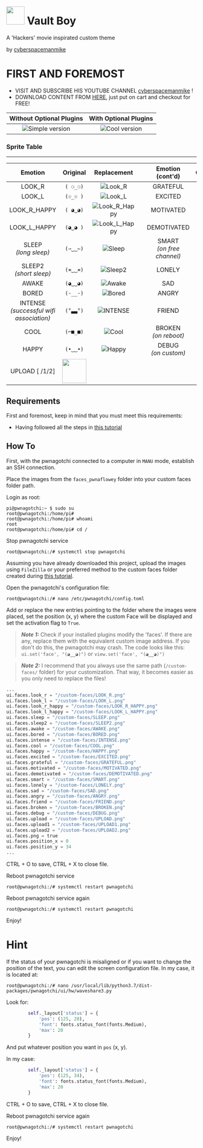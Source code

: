 # <img src="https://github.com/roodriiigooo/PWNAGOTCHI-CUSTOM-FACES-MOD/blob/main/custom-themes/fallout-vault-boy/_faces/FACES_HK_MINI.png?raw=true" height="48"> Vault Boy

A 'Hackers' movie inspirated custom theme 


by [cyberspacemanmike](https://cyberspacemanmike.com/)



# FIRST AND FOREMOST
- VISIT AND SUBSCRIBE HIS YOUTUBE CHANNEL [cyberspacemanmike](https://www.youtube.com/@cyberspacemanmike)  !
- DOWNLOAD CONTENT FROM [HERE](https://cyberspacemanmike.com/product/hackers-movie-avatars-for-the-custom-faces-mod/), just put on cart and checkout for FREE!





|                                  Without Optional Plugins                                            |                                            With Optional Plugins                                                     |
| :--------------------------------------------------------------------------------------------------: | :--------------------------------------------------------------------------------------------------------------: |
| ![Simple version](https://github.com/roodriiigooo/PWNAGOTCHI-CUSTOM-FACES-MOD/blob/main/custom-themes/hackersMovie/.screenshots/ui_0.png?raw=true)    | ![Cool version](https://github.com/roodriiigooo/PWNAGOTCHI-CUSTOM-FACES-MOD/blob/main/custom-themes/hackersMovie/.screenshots/ui.png?raw=true)  |



### Sprite Table

---



|                                               Emotion                                                |                                                     Original                                                     |                                                                            Replacement                                                                             |     |               Emotion (cont'd)                |  Original  |                                                                            Replacement                                                                             |
| :--------------------------------------------------------------------------------------------------: | :--------------------------------------------------------------------------------------------------------------: | :----------------------------------------------------------------------------------------------------------------------------------------------------------------: | :-: | :-------------------------------------------: | :--------: | :----------------------------------------------------------------------------------------------------------------------------------------------------------------: |
|                                                LOOK_R                                                |                                                     `( ⚆_⚆)`                                                     |                              ![Look_R](https://github.com/roodriiigooo/PWNAGOTCHI-CUSTOM-FACES-MOD/blob/main/custom-themes/hackersMovie/_faces/LOOK_R.png?raw=true)                              |     |                   GRATEFUL                    |  `(^‿‿^)`  | ![Grateful](https://github.com/roodriiigooo/PWNAGOTCHI-CUSTOM-FACES-MOD/blob/main/custom-themes/hackersMovie/_faces/GRATEFUL.png?raw=true) <!-- I refuse to draw her doing aheago. fight me. --> |
|                                                LOOK_L                                                |                                                     `(☉_☉ )`                                                     |                              ![Look_L](https://github.com/roodriiigooo/PWNAGOTCHI-CUSTOM-FACES-MOD/blob/main/custom-themes/hackersMovie/_faces/LOOK_L.png?raw=true)                              |     |      EXCITED <!-- on_unread_messages -->      |  `(ᵔ◡◡ᵔ)`  |                           ![Excited](https://github.com/roodriiigooo/PWNAGOTCHI-CUSTOM-FACES-MOD/blob/main/custom-themes/hackersMovie/_faces/EXCITED.png?raw=true)                               |
|                                             LOOK_R_HAPPY                                             |                                                     `( ◕‿◕)`                                                     |                              ![Look_R_Happy](https://github.com/roodriiigooo/PWNAGOTCHI-CUSTOM-FACES-MOD/blob/main/custom-themes/hackersMovie/_faces/LOOK_R_HAPPY.png?raw=true)                  |     |                   MOTIVATED                   |  `(☼‿‿☼)`  |                           ![Motivated](https://github.com/roodriiigooo/PWNAGOTCHI-CUSTOM-FACES-MOD/blob/main/custom-themes/hackersMovie/_faces/MOTIVATED.png?raw=true)                           |
|                                             LOOK_L_HAPPY                                             |                                                     `(◕‿◕ )`                                                     |                              ![Look_L_Happy](https://github.com/roodriiigooo/PWNAGOTCHI-CUSTOM-FACES-MOD/blob/main/custom-themes/hackersMovie/_faces/LOOK_L_HAPPY.png?raw=true)                  |     |                  DEMOTIVATED                  |  `(≖__≖)`  |                           ![Bored](https://github.com/roodriiigooo/PWNAGOTCHI-CUSTOM-FACES-MOD/blob/main/custom-themes/hackersMovie/_faces/BORED.png?raw=true)                                   |
|                            SLEEP <!-- long sleep --> <br/> *(long sleep)*                            |                                                     `(⇀‿‿↼)`                                                     |                              ![Sleep](https://github.com/roodriiigooo/PWNAGOTCHI-CUSTOM-FACES-MOD/blob/main/custom-themes/hackersMovie/_faces/SLEEP.png?raw=true)                                |     |        SMART <br/> *(on free channel)*        |  `(✜‿‿✜)`  |                           ![Smart](https://github.com/roodriiigooo/PWNAGOTCHI-CUSTOM-FACES-MOD/blob/main/custom-themes/hackersMovie/_faces/SMART.png?raw=true)                                   |
|                          SLEEP2 <!-- short sleep --> <br/> *(short sleep)*                           |                                                     `(≖‿‿≖)`                                                     |                              ![Sleep2](https://github.com/roodriiigooo/PWNAGOTCHI-CUSTOM-FACES-MOD/blob/main/custom-themes/hackersMovie/_faces/SLEEP2.png?raw=true)                              |     |                    LONELY                     |  `(ب__ب)`  |                           ![Lonely](https://github.com/roodriiigooo/PWNAGOTCHI-CUSTOM-FACES-MOD/blob/main/custom-themes/hackersMovie/_faces/LONELY.png?raw=true)                                 |
|                                                AWAKE                                                 |                                                     `(◕‿‿◕)`                                                     |                              ![Awake](https://github.com/roodriiigooo/PWNAGOTCHI-CUSTOM-FACES-MOD/blob/main/custom-themes/hackersMovie/_faces/AWAKE.png?raw=true)                                |     |             SAD <!-- on_miss -->              |  `(╥☁╥ )`  |                           ![Sad](https://github.com/roodriiigooo/PWNAGOTCHI-CUSTOM-FACES-MOD/blob/main/custom-themes/hackersMovie/_faces/SAD.png?raw=true)                                       |
|                                                BORED                                                 |                                                     `(-__-)`                                                     |                              ![Bored](https://github.com/roodriiigooo/PWNAGOTCHI-CUSTOM-FACES-MOD/blob/main/custom-themes/hackersMovie/_faces/BORED.png?raw=true)                                |     |                     ANGRY                     |  `(-_-')`  |                           ![Angry](https://github.com/roodriiigooo/PWNAGOTCHI-CUSTOM-FACES-MOD/blob/main/custom-themes/hackersMovie/_faces/ANGRY.png?raw=true)                                   |
| INTENSE <!-- on_assoc : post auth, data transfer can begin --> <br/> *(successful wifi association)* |                                                     `(°▃▃°)`                                                     | ![INTENSE](https://github.com/roodriiigooo/PWNAGOTCHI-CUSTOM-FACES-MOD/blob/main/custom-themes/hackersMovie/_faces/INTENSE.png?raw=true) <!-- There's also an Anonymous one you could use here --> |     |                    FRIEND                     |  `(♥‿‿♥)`  |                           ![Friend](https://github.com/roodriiigooo/PWNAGOTCHI-CUSTOM-FACES-MOD/blob/main/custom-themes/hackersMovie/_faces/FRIEND.png?raw=true)                                 |
|                                       COOL <!-- on_deauth -->                                        |                                                     `(⌐■_■)`                                                     |                              ![Cool](https://github.com/roodriiigooo/PWNAGOTCHI-CUSTOM-FACES-MOD/blob/main/custom-themes/hackersMovie/_faces/COOL.png?raw=true)                                  |     | BROKEN <!-- on_reboot --> <br/> *(on reboot)* |  `(☓‿‿☓)`  |                           ![Broken](https://github.com/roodriiigooo/PWNAGOTCHI-CUSTOM-FACES-MOD/blob/main/custom-themes/hackersMovie/_faces/BROKEN.png?raw=true)                                 |
|                                    HAPPY <!-- new handshakes -->                                     |                                                     `(•‿‿•)`                                                     |                              ![Happy](https://github.com/roodriiigooo/PWNAGOTCHI-CUSTOM-FACES-MOD/blob/main/custom-themes/hackersMovie/_faces/HAPPY.png?raw=true)                                |     | DEBUG <!-- on_custom --> <br/> *(on custom)*  |  `(#__#)`  |                           ![Debug](https://github.com/roodriiigooo/PWNAGOTCHI-CUSTOM-FACES-MOD/blob/main/custom-themes/hackersMovie/_faces/DEBUG.png?raw=true)                                   |
|                                            UPLOAD [ /1/2]                                            | <img src="https://github.com/roodriiigooo/PWNAGOTCHI-CUSTOM-FACES-MOD/blob/main/custom-themes/hackersMovie/_faces/UPLOAD.png?raw=true" height="64">                          |     |                                               |            |                                                                                                                                                                    |


## Requirements
First and foremost, keep in mind that you must meet this requirements:
- Having followed all the steps in [this tutorial](https://github.com/roodriiigooo/PWNAGOTCHI-CUSTOM-FACES-MOD/tree/main#pwnagotchi-v155---custom-faces-mod-_)

## How To
First, with the pwnagotchi connected to a computer in `MANU` mode, establish an SSH connection.

Place the images from the `faces_pwnaflowey` folder into your custom faces folder path.

Login as root:
```console
pi@pwnagotchi:~ $ sudo su
root@pwnagotchi:/home/pi#
root@pwnagotchi:/home/pi# whoami
root
root@pwnagotchi:/home/pi# cd /
```
Stop pwnagotchi service
```console
root@pwnagotchi:/# systemctl stop pwnagotchi
```

Assuming you have already downloaded this project, upload the images using `FileZilla` or your preferred method to the custom faces folder created during [this tutorial](https://github.com/roodriiigooo/PWNAGOTCHI-CUSTOM-FACES-MOD/tree/main#pwnagotchi-v155---custom-faces-mod-_).

Open the pwnagotchi's configuration file:
```console
root@pwnagotchi:/# nano /etc/pwnagotchi/config.toml
```

Add or replace the new entries pointing to the folder where the images were placed, set the position (x, y) where the custom Face will be displayed and set the activation flag to `True`.
> **_Note 1:_** Check if your installed plugins modify the 'faces'. If there are any, replace them with the equivalent custom image address. If you don't do this, the pwnagotchi may crash. The code looks like this: `ui.set('face', "(◕‿‿◕)")` or `view.set('face', "(◕‿‿◕)")`


> **_Note 2:_** I recommend that you always use the same path (`/custom-faces/` folder) for your customization. That way, it becomes easier as you only need to replace the files!


```python
...
ui.faces.look_r = "/custom-faces/LOOK_R.png"
ui.faces.look_l = "/custom-faces/LOOK_L.png"
ui.faces.look_r_happy = "/custom-faces/LOOK_R_HAPPY.png"
ui.faces.look_l_happy = "/custom-faces/LOOK_L_HAPPY.png"
ui.faces.sleep = "/custom-faces/SLEEP.png"
ui.faces.sleep2 = "/custom-faces/SLEEP2.png"
ui.faces.awake = "/custom-faces/AWAKE.png"
ui.faces.bored = "/custom-faces/BORED.png"
ui.faces.intense = "/custom-faces/INTENSE.png"
ui.faces.cool = "/custom-faces/COOL.png"
ui.faces.happy = "/custom-faces/HAPPY.png"
ui.faces.excited = "/custom-faces/EXCITED.png"
ui.faces.grateful = "/custom-faces/GRATEFUL.png"
ui.faces.motivated = "/custom-faces/MOTIVATED.png"
ui.faces.demotivated = "/custom-faces/DEMOTIVATED.png"
ui.faces.smart = "/custom-faces/SMART.png"
ui.faces.lonely = "/custom-faces/LONELY.png"
ui.faces.sad = "/custom-faces/SAD.png"
ui.faces.angry = "/custom-faces/ANGRY.png"
ui.faces.friend = "/custom-faces/FRIEND.png"
ui.faces.broken = "/custom-faces/BROKEN.png"
ui.faces.debug = "/custom-faces/DEBUG.png"
ui.faces.upload = "/custom-faces/UPLOAD.png"
ui.faces.upload1 = "/custom-faces/UPLOAD1.png"
ui.faces.upload2 = "/custom-faces/UPLOAD2.png"
ui.faces.png = true
ui.faces.position_x = 0
ui.faces.position_y = 34
...
```
CTRL + O to save, CTRL + X to close file.


Reboot pwnagotchi service
```console
root@pwnagotchi:/# systemctl restart pwnagotchi
```

Reboot pwnagotchi service again
```console
root@pwnagotchi:/# systemctl restart pwnagotchi
```

Enjoy!

# Hint

If the status of your pwnagotchi is misaligned or if you want to change the position of the text, you can edit the screen configuration file. In my case, it is located at: 

```console
root@pwnagotchi:/# nano /usr/local/lib/python3.7/dist-packages/pwnagotchi/ui/hw/waveshare3.py
```

Look for:

```python
        self._layout['status'] = {
            'pos': (125, 20),
            'font': fonts.status_font(fonts.Medium),
            'max': 20
        }

```


And put whatever position you want in `pos` (x, y).

In my case:

```python
        self._layout['status'] = {
            'pos': (125, 34),
            'font': fonts.status_font(fonts.Medium),
            'max': 20
        }

```

CTRL + O to save, CTRL + X to close file.


Reboot pwnagotchi service again
```console
root@pwnagotchi:/# systemctl restart pwnagotchi
```

Enjoy!
